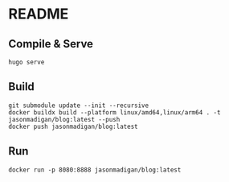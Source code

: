 # README

## Compile & Serve

`hugo serve`

## Build

```
git submodule update --init --recursive
docker buildx build --platform linux/amd64,linux/arm64 . -t jasonmadigan/blog:latest --push
docker push jasonmadigan/blog:latest
```

## Run

```
docker run -p 8080:8888 jasonmadigan/blog:latest
```
